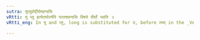 ```yaml
---
sutra: युप्लुवोर्द्दीर्घश्छन्दसि
vRtti: यु प्लु इत्येतयोर्ल्यपि परतश्छन्दसि विषये दीर्घो भवति ॥
vRtti_eng: In यु and प्लु, long is substituted for उ, before ल्यप् in the _Veda_.

---
```

